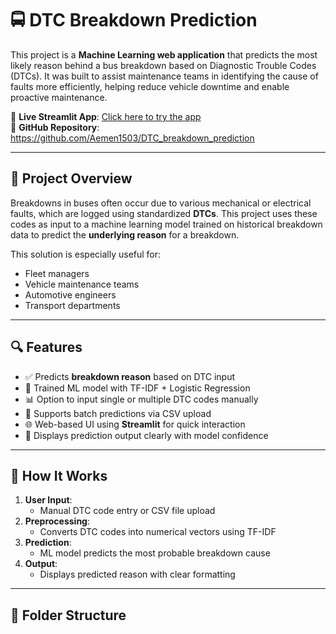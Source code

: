 # 🚍 DTC Breakdown Prediction

This project is a **Machine Learning web application** that predicts the most likely reason behind a bus breakdown based on Diagnostic Trouble Codes (DTCs). It was built to assist maintenance teams in identifying the cause of faults more efficiently, helping reduce vehicle downtime and enable proactive maintenance.

🔗 **Live Streamlit App**: [Click here to try the app](https://dtcbreakdownprediction-fwryxwzv8mctxmvumtkaav.streamlit.app/)  
📁 **GitHub Repository**: https://github.com/Aemen1503/DTC_breakdown_prediction

---

## 📌 Project Overview

Breakdowns in buses often occur due to various mechanical or electrical faults, which are logged using standardized **DTCs**. This project uses these codes as input to a machine learning model trained on historical breakdown data to predict the **underlying reason** for a breakdown.

This solution is especially useful for:

- Fleet managers
- Vehicle maintenance teams
- Automotive engineers
- Transport departments

---

## 🔍 Features

- ✅ Predicts **breakdown reason** based on DTC input
- 🧠 Trained ML model with TF-IDF + Logistic Regression
- 📊 Option to input single or multiple DTC codes manually
- 📂 Supports batch predictions via CSV upload
- 🌐 Web-based UI using **Streamlit** for quick interaction
- 🔧 Displays prediction output clearly with model confidence

---

## 🧠 How It Works

1. **User Input**:
   - Manual DTC code entry or CSV file upload
2. **Preprocessing**:
   - Converts DTC codes into numerical vectors using TF-IDF
3. **Prediction**:
   - ML model predicts the most probable breakdown cause
4. **Output**:
   - Displays predicted reason with clear formatting

---

## 📁 Folder Structure

